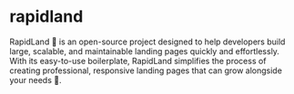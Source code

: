 # rapidland
RapidLand 🚀 is an open-source project designed to help developers build large, scalable, and maintainable landing pages quickly and effortlessly. With its easy-to-use boilerplate, RapidLand simplifies the process of creating professional, responsive landing pages that can grow alongside your needs 🌱.
